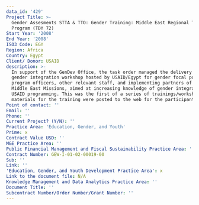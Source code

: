 ```yaml
---
data_id: '429'
Project Title: >-
  Gender Assesments STTA & TTO: Gender Training: Middle East Regional Training
  Program (TDY 72)
Start Year: '2008'
End Year: '2008'
ISO3 Code: EGY
Region: Africa
Country: Egypt
Client/ Donor: USAID
description: >-
  In support of the GenDev Office, the task order managed the delivery of a
  gender integration workshop hosted by USAID/Egypt for gender focal points,
  program officers, other relevant staff, and implementing partners of the
  Middle East Missions, aimed at increasing knowledge of gender integration in
  USAID programming. This was the first of a series of trainings/workshops. The
  materials for the training were posted to the web for the participants.
Point of contact: ''
Email: ''
Phone: ''
Current Project? (Y/N): ''
Practice Area: 'Education, Gender, and Youth'
Prime: x
Contract Value USD: ''
M&E Practice Area: ''
Public Financial Management and Fiscal Sustainability Practice Area: ''
Contract Number: GEW-I-01-02-00019-00
Sub: ''
Link: ''
'Education, Gender, and Youth Development Practice Area': x
Link to the document file: N/A
Knowledge Management and Data Analytics Practice Area: ''
Document Title: ''
Subcontract Number/Order Number/Grant Number: ''
---
```

